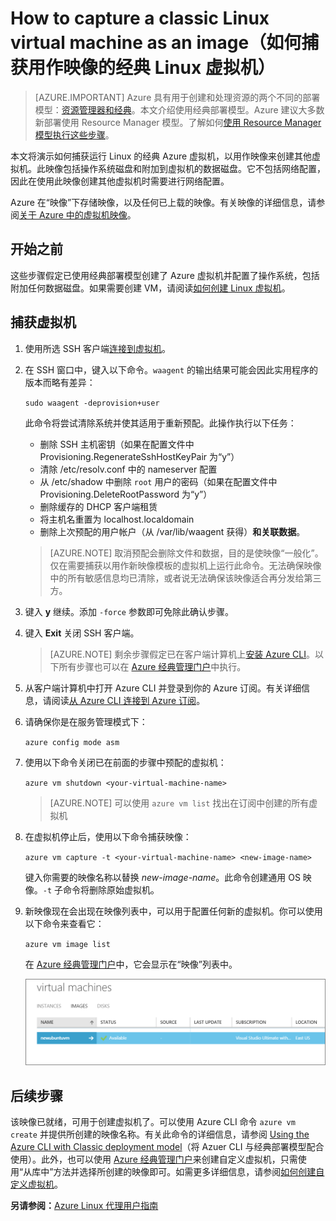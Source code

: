<properties
	pageTitle="捕获 Linux VM 的映像 | Azure"
	description="了解如何使用经典部署模型捕获基于 Linux 的 Azure 虚拟机 (VM) 的映像。"
	services="virtual-machines-linux"
	documentationCenter=""
	authors="iainfoulds"
	manager="timlt"
	editor="tysonn"
	tags="azure-service-management"/>  


<tags
	ms.service="virtual-machines-linux"
	ms.workload="infrastructure-services"
	ms.tgt_pltfrm="vm-linux"
	ms.devlang="na"
	ms.topic="article"
	ms.date="08/31/2016"
	wacn.date=""
	ms.author="iainfou"/>  



# How to capture a classic Linux virtual machine as an image（如何捕获用作映像的经典 Linux 虚拟机）

> [AZURE.IMPORTANT] Azure 具有用于创建和处理资源的两个不同的部署模型：[资源管理器和经典](/documentation/articles/resource-manager-deployment-model/)。本文介绍使用经典部署模型。Azure 建议大多数新部署使用 Resource Manager 模型。了解如何[使用 Resource Manager 模型执行这些步骤](/documentation/articles/virtual-machines-linux-capture-image/)。

本文将演示如何捕获运行 Linux 的经典 Azure 虚拟机，以用作映像来创建其他虚拟机。此映像包括操作系统磁盘和附加到虚拟机的数据磁盘。它不包括网络配置，因此在使用此映像创建其他虚拟机时需要进行网络配置。

Azure 在“映像”下存储映像，以及任何已上载的映像。有关映像的详细信息，请参阅[关于 Azure 中的虚拟机映像][]。

## 开始之前

这些步骤假定已使用经典部署模型创建了 Azure 虚拟机并配置了操作系统，包括附加任何数据磁盘。如果需要创建 VM，请阅读[如何创建 Linux 虚拟机][]。


## 捕获虚拟机

1. 使用所选 SSH 客户端[连接到虚拟机](/documentation/articles/virtual-machines-linux-mac-create-ssh-keys/)。

2. 在 SSH 窗口中，键入以下命令。`waagent` 的输出结果可能会因此实用程序的版本而略有差异：

	`sudo waagent -deprovision+user`  


	此命令将尝试清除系统并使其适用于重新预配。此操作执行以下任务：

	- 删除 SSH 主机密钥（如果在配置文件中 Provisioning.RegenerateSshHostKeyPair 为“y”）
	- 清除 /etc/resolv.conf 中的 nameserver 配置
	- 从 /etc/shadow 中删除 `root` 用户的密码（如果在配置文件中 Provisioning.DeleteRootPassword 为“y”）
	- 删除缓存的 DHCP 客户端租赁
	- 将主机名重置为 localhost.localdomain
	- 删除上次预配的用户帐户（从 /var/lib/waagent 获得）**和关联数据**。

	>[AZURE.NOTE] 取消预配会删除文件和数据，目的是使映像“一般化”。仅在需要捕获以用作新映像模板的虚拟机上运行此命令。无法确保映像中的所有敏感信息均已清除，或者说无法确保该映像适合再分发给第三方。


3. 键入 **y** 继续。添加 `-force` 参数即可免除此确认步骤。

4. 键入 **Exit** 关闭 SSH 客户端。

	>[AZURE.NOTE] 剩余步骤假定已在客户端计算机上[安装 Azure CLI](/documentation/articles/xplat-cli-install/)。以下所有步骤也可以在 [Azure 经典管理门户][]中执行。

5. 从客户端计算机中打开 Azure CLI 并登录到你的 Azure 订阅。有关详细信息，请阅读[从 Azure CLI 连接到 Azure 订阅](/documentation/articles/xplat-cli-connect/)。

6. 请确保你是在服务管理模式下：

	`azure config mode asm`  


7. 使用以下命令关闭已在前面的步骤中预配的虚拟机：

	`azure vm shutdown <your-virtual-machine-name>`  


	>[AZURE.NOTE] 可以使用 `azure vm list` 找出在订阅中创建的所有虚拟机

8. 在虚拟机停止后，使用以下命令捕获映像：

	`azure vm capture -t <your-virtual-machine-name> <new-image-name>`  


	键入你需要的映像名称以替换 _new-image-name_。此命令创建通用 OS 映像。`-t` 子命令将删除原始虚拟机。

9.	新映像现在会出现在映像列表中，可以用于配置任何新的虚拟机。你可以使用以下命令来查看它：

	`azure vm image list`  


	在 [Azure 经典管理门户][]中，它会显示在“映像”列表中。

	![成功捕获映像](./media/virtual-machines-linux-classic-capture-image/VMCapturedImageAvailable.png)  



## 后续步骤
该映像已就绪，可用于创建虚拟机了。可以使用 Azure CLI 命令 `azure vm create` 并提供所创建的映像名称。有关此命令的详细信息，请参阅 [Using the Azure CLI with Classic deployment model](/documentation/articles/virtual-machines-command-line-tools/)（将 Azuer CLI 与经典部署模型配合使用）。此外，也可以使用 [Azure 经典管理门户][]来创建自定义虚拟机，只需使用“从库中”方法并选择所创建的映像即可。如需更多详细信息，请参阅[如何创建自定义虚拟机][]。

**另请参阅：**[Azure Linux 代理用户指南](/documentation/articles/virtual-machines-linux-agent-user-guide/)

[Azure 经典管理门户]: http://manage.windowsazure.cn
[关于 Azure 中的虚拟机映像]: /documentation/articles/virtual-machines-linux-classic-about-images/
[如何创建自定义虚拟机]: /documentation/articles/virtual-machines-linux-classic-create-custom/
[How to Attach a Data Disk to a Virtual Machine]: /documentation/articles/virtual-machines-linux-classic-attach-disk/
[如何创建 Linux 虚拟机]: /documentation/articles/virtual-machines-linux-classic-create-custom/

<!---HONumber=Mooncake_1017_2016-->